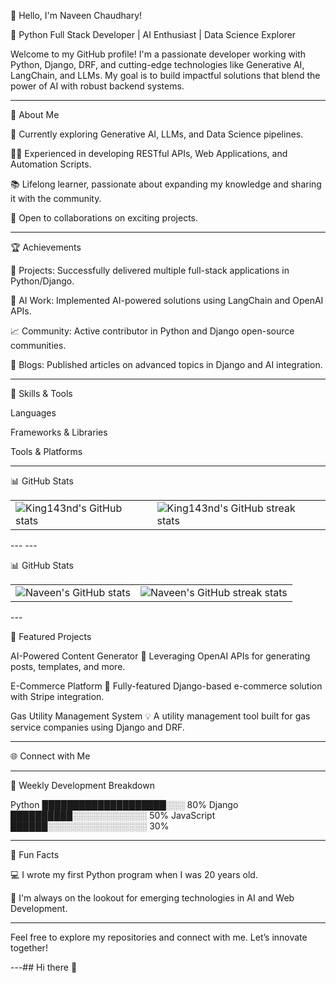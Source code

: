 👋 Hello, I'm Naveen Chaudhary!

🌟 Python Full Stack Developer | AI Enthusiast | Data Science Explorer

Welcome to my GitHub profile! I'm a passionate developer working with Python, Django, DRF, and cutting-edge technologies like Generative AI, LangChain, and LLMs. My goal is to build impactful solutions that blend the power of AI with robust backend systems.


---



🚀 About Me

🌱 Currently exploring Generative AI, LLMs, and Data Science pipelines.

👨‍💻 Experienced in developing RESTful APIs, Web Applications, and Automation Scripts.

📚 Lifelong learner, passionate about expanding my knowledge and sharing it with the community.

💼 Open to collaborations on exciting projects.



---

🏆 Achievements

🎯 Projects: Successfully delivered multiple full-stack applications in Python/Django.

🏅 AI Work: Implemented AI-powered solutions using LangChain and OpenAI APIs.

📈 Community: Active contributor in Python and Django open-source communities.

📝 Blogs: Published articles on advanced topics in Django and AI integration.



---

🔧 Skills & Tools

Languages

 

Frameworks & Libraries

  

Tools & Platforms

   

---

📊 GitHub Stats

<table>
<tr>
<td>
<img src="https://github-readme-stats.vercel.app/api?username=king143nd&show_icons=true&theme=radical" alt="King143nd's GitHub stats" />
</td>
<td>
<img src="https://github-readme-streak-stats.herokuapp.com/?user=king143nd&theme=radical" alt="King143nd's GitHub streak stats" />
</td>
</tr>
</table>
---
---

📊 GitHub Stats

<table>
<tr>
<td>
<img src="https://github-readme-stats.vercel.app/api?username=naveen-chaudhary&show_icons=true&theme=radical" alt="Naveen's GitHub stats" />
</td>
<td>
<img src="https://github-readme-streak-stats.herokuapp.com/?user=naveen-chaudhary&theme=radical" alt="Naveen's GitHub streak stats" />
</td>
</tr>
</table>
---

🌟 Featured Projects

AI-Powered Content Generator
🧠 Leveraging OpenAI APIs for generating posts, templates, and more.

E-Commerce Platform
🛒 Fully-featured Django-based e-commerce solution with Stripe integration.

Gas Utility Management System
💡 A utility management tool built for gas service companies using Django and DRF.



---

🌐 Connect with Me

  


---

📅 Weekly Development Breakdown

Python       ████████████████████░░░  80%
Django       ██████████░░░░░░░░░░░░  50%
JavaScript   ██████░░░░░░░░░░░░░░░░  30%


---

🎨 Fun Facts

💻 I wrote my first Python program when I was 20 years old.

🌟 I'm always on the lookout for emerging technologies in AI and Web Development.



---

Feel free to explore my repositories and connect with me. Let’s innovate together!


---## Hi there 👋

<!--
**KING143ND/KING143ND** is a ✨ _special_ ✨ repository because its `README.md` (this file) appears on your GitHub profile.

Here are some ideas to get you started:

- 🔭 I’m currently working on ...
- 🌱 I’m currently learning ...
- 👯 I’m looking to collaborate on ...
- 🤔 I’m looking for help with ...
- 💬 Ask me about ...
- 📫 How to reach me: ...
- 😄 Pronouns: ...
- ⚡ Fun fact: ...
-->
